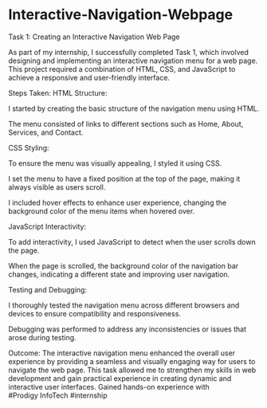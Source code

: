 # Interactive-Navigation-Webpage
Task 1: Creating an Interactive Navigation Web Page

As part of my internship, I successfully completed Task 1, which involved designing and implementing an interactive navigation menu for a web page. This project required a combination of HTML, CSS, and JavaScript to achieve a responsive and user-friendly interface.

Steps Taken:
HTML Structure:

I started by creating the basic structure of the navigation menu using HTML.

The menu consisted of links to different sections such as Home, About, Services, and Contact.

CSS Styling:

To ensure the menu was visually appealing, I styled it using CSS.

I set the menu to have a fixed position at the top of the page, making it always visible as users scroll.

I included hover effects to enhance user experience, changing the background color of the menu items when hovered over.

JavaScript Interactivity:

To add interactivity, I used JavaScript to detect when the user scrolls down the page.

When the page is scrolled, the background color of the navigation bar changes, indicating a different state and improving user navigation.

Testing and Debugging:

I thoroughly tested the navigation menu across different browsers and devices to ensure compatibility and responsiveness.

Debugging was performed to address any inconsistencies or issues that arose during testing.

Outcome:
The interactive navigation menu enhanced the overall user experience by providing a seamless and visually engaging way for users to navigate the web page. This task allowed me to strengthen my skills in web development and gain practical experience in creating dynamic and interactive user interfaces.
Gained hands-on experience with #Prodigy InfoTech #internship
